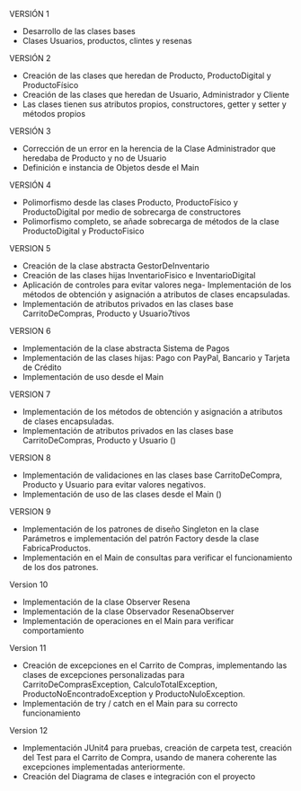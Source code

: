 VERSIÓN 1
-  Desarrollo de las clases bases
-  Clases Usuarios, productos, clintes y resenas

VERSIÓN 2
- Creación de las clases que heredan de Producto, ProductoDigital y ProductoFísico
- Creación de las clases que heredan de Usuario, Administrador y Cliente
- Las clases tienen sus atributos propios, constructores, getter y setter y métodos propios
  
VERSIÓN 3
- Corrección de un error en la herencia de la Clase Administrador que heredaba de Producto y no de Usuario
- Definición e instancia de Objetos desde el Main

VERSIÓN 4
- Polimorfismo desde las clases Producto, ProductoFísico y ProductoDigital por medio de sobrecarga de constructores
- Polimorfismo completo, se añade sobrecarga de métodos de la clase ProductoDigital y ProductoFisico

VERSION 5
- Creación de la clase abstracta GestorDeInventario
- Creación de las clases hijas InventarioFisico e InventarioDigital
- Aplicación de controles para evitar valores nega- Implementación de los métodos de obtención y asignación a atributos de clases encapsuladas.
- Implementación de atributos privados en las clases base CarritoDeCompras, Producto y Usuario7tivos

VERSION 6
- Implementación de la clase abstracta Sistema de Pagos
- Implementación de las clases hijas: Pago con PayPal, Bancario y Tarjeta de Crédito
- Implementación de uso desde el Main

VERSION 7
- Implementación de los métodos de obtención y asignación a atributos de clases encapsuladas.
- Implementación de atributos privados en las clases base CarritoDeCompras, Producto y Usuario ()

VERSION 8
- Implementación de validaciones en las clases base CarritoDeCompra, Producto y Usuario para evitar valores negativos.
- Implementación de uso de las clases desde el Main ()

VERSION 9
- Implementación de los patrones de diseño Singleton en la clase Parámetros e implementación del patrón Factory desde la clase FabricaProductos.
- Implementación en el Main de consultas para verificar el funcionamiento de los dos patrones.

Version 10
- Implementación de la clase Observer Resena
- Implementación de la clase Observador ResenaObserver
- Implementación de operaciones en el Main para verificar comportamiento

Version 11
- Creación de excepciones en el Carrito de Compras, implementando las clases de excepciones personalizadas para CarritoDeComprasException, CalculoTotalException, ProductoNoEncontradoException y ProductoNuloException.
- Implementación de try / catch en el Main para su correcto funcionamiento

Version 12
- Implementación JUnit4 para pruebas, creación de carpeta test, creación del Test para el Carrito de Compra, usando de manera coherente las excepciones implementadas anteriormente.
- Creación del Diagrama de clases e integración con el proyecto
